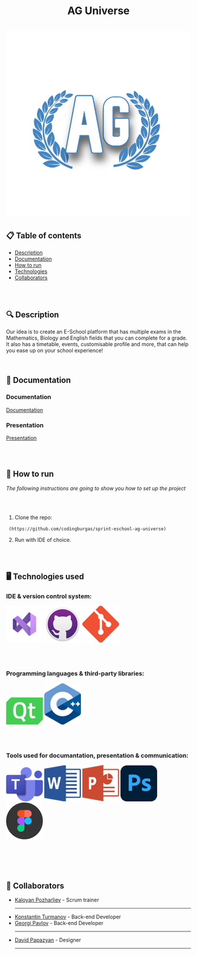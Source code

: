 <h1 align="center"> AG Universe <h1>
 <img src="AGUniverse/assets/images/Logo1.png" alt="Logo Icon" width=975px>

## 📋 Table of contents
  - [Description](#description)
  - [Documentation](#docs)
  - [How to run](#install)
  - [Technologies](#technologies)
  - [Collaborators](#collaborators)
    
<br></br>

## 🔍 Description <a name="description"></a>
<p>Our idea is to create an E-School platform that has multiple exams in the Mathematics, Biology and English fields that you can complete for a grade. It also has a timetable, events, customisable profile and more, that can help you ease up on your school experience! </p>

<br>
 
## 📃 Documentation <a name="docs"></a>
### Documentation
[ Documentation]([https://codingburgas-my.sharepoint.com/:w:/g/personal/gvlitsanowski23_codingburgas_bg/EaLVUubne4VAjRTHSAFY8hMBv5t6rflX-iU20n68C6Dmgg?e=0yIxnR](https://codingburgas-my.sharepoint.com/:w:/g/personal/dhpapazian23_codingburgas_bg/EcTNIidnRXhEqHABsMUO8BIB0NiLelUMLXQizeLQBf1Qfg?e=9i1p57))
### Presentation
[Presentation]([https://codingburgas-my.sharepoint.com/:w:/g/personal/gvlitsanowski23_codingburgas_bg/EaLVUubne4VAjRTHSAFY8hMBv5t6rflX-iU20n68C6Dmgg?e=0yIxnR](https://codingburgas-my.sharepoint.com/:p:/g/personal/dhpapazian23_codingburgas_bg/ETMPw1Us7qlHjt47fed5NNUBoC1rrFlWbWB5GLTFpnWHaQ?rtime=9B8paMdr3Ug))

<br></br>

## 🚀 How to run <a name="install"></a>
*The following instructions are going to show you how to set up the project*

<br></br>

1. Clone the repo:
```
 (https://github.com/codingburgas/sprint-eschool-ag-universe)
```
2. Run with IDE of choice.

<br></br>

## 🖥️ Technologies used <a name="technologies"></a>
 
### IDE & version control system:
<img src="AGUniverse/assets/readme/VS Code.png" alt="VS Code Icon" width=100px height=auto>
<img src="AGUniverse/assets/readme/github.png" alt="GitHub Icon" width=100px height=auto>
<img src="AGUniverse/assets/readme/GIt.png" alt="Git Icon" width=100px height=auto>

<br></br>

### Programming languages & third-party libraries:
<img src="AGUniverse/assets/readme/QT.png" alt="QT Icon" width=100px height=auto>
<img src="AGUniverse/assets/readme/C++.png" alt="C++ Icon" width=100px height=auto>

<br></br>

### Tools used for documantation, presentation & communication:
<img src="AGUniverse/assets/readme/teams.png" alt="Teams Icon" width=100px height=auto>
<img src="AGUniverse/assets/readme/Word.png" alt="Word Icon" width=100px height=auto>
<img src="AGUniverse/assets/readme/Powerpoint.png" alt="Powerpoint Icon" width=100px height=auto>
<img src="AGUniverse/assets/readme/Photoshop.jpg" alt="Photoshop Icon" width=100px height=auto>
<img src="AGUniverse/assets/readme/figma.png" alt="Figma Icon" width=100px height=auto>

<br></br>
<br></br>

## 🧑 Collaborators <a name="collaborators"></a> <br>
- <a href="https://github.com/KBPozharliev23">Kaloyan Pozharliev</a> - Scrum trainer <hr>
- <a href ="https://github.com/KSTurmanov">Konstantin Turmanov</a> - Back-end Developer <br>
- <a href="https://github.com/GZPavlov23">Georgi Pavlov</a> - Back-end Developer <hr>
- <a href="https://github.com/DHPapazian">David Papazyan</a> - Designer <hr>
